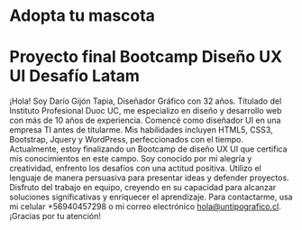 # Adopta tu mascota

# Proyecto final Bootcamp Diseño UX UI Desafío Latam

¡Hola! Soy Darío Gijón Tapia, Diseñador Gráfico con 32 años. Titulado del Instituto Profesional Duoc UC, me especializo en diseño y desarrollo web con más de 10 años de experiencia. Comencé como diseñador UI en una empresa TI antes de titularme. Mis habilidades incluyen HTML5, CSS3, Bootstrap, Jquery y WordPress, perfeccionados con el tiempo. Actualmente, estoy finalizando un Bootcamp de diseño UX UI que certifica mis conocimientos en este campo.
Soy conocido por mi alegría y creatividad, enfrento los desafíos con una actitud positiva. Utilizo el lenguaje de manera persuasiva para presentar ideas y defender proyectos. Disfruto del trabajo en equipo, creyendo en su capacidad para alcanzar soluciones significativas y enriquecer el aprendizaje.
Para contactarme, usa mi celular +56940457298 o mi correo electrónico hola@untipografico.cl. 
¡Gracias por tu atención!
